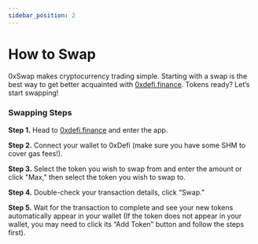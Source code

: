 ```yaml
---
sidebar_position: 2
---
```


# How to Swap

0xSwap makes cryptocurrency trading simple. Starting with a swap is the best way to get better acquainted with [0xdefi.finance](https://0xdefi.dinance/). Tokens ready? Let’s start swapping!


### Swapping Steps

**Step 1.** Head to [0xdefi.finance](https://0xdefi.dinance/) and enter the app.

**Step 2.** Connect your wallet to 0xDefi (make sure you have some SHM to cover gas fees!).

**Step 3.** Select the token you wish to swap from and enter the amount or click "Max," then select the token you wish to swap to.

**Step 4.** Double-check your transaction details, click “Swap.”

**Step 5.** Wait for the transaction to complete and see your new tokens automatically appear in your wallet (If the token does not appear in your wallet, you may need to click its “Add Token” button and follow the steps first).

